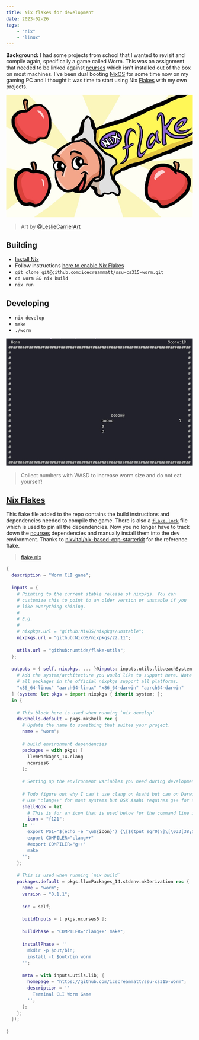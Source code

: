 ```yaml
---
title: Nix flakes for development
date: 2023-02-26
tags:
    - "nix"
    - "linux"
---
```

**Background:** I had some projects from school that I wanted to revisit and compile again, specifically a game called Worm.  This was an assignment that needed to be linked against [ncurses](https://en.wikipedia.org/wiki/Ncurses) which isn't installed out of the box on most machines. I've been dual booting [NixOS](nixos.org/) for some time now on my gaming PC and I thought it was time to start using Nix [Flakes](https://nixos.wiki/wiki/Flakes) with my own projects.
<!--more-->
![nix flake worm candybar](/images/2023-02-26/nix-flake-worm.jpg)
> Art by [@LeslieCarrierArt](https://www.instagram.com/lesliecarrierart/)

## Building
- [Install Nix](https://nixos.org/)
- Follow instructions [here to enable Nix Flakes](https://nixos.wiki/wiki/Flakes)
- `git clone git@github.com:icecreammatt/ssu-cs315-worm.git`
- `cd worm && nix build`
- `nix run`

## Developing
- `nix develop`
- `make`
- `./worm`

![Game Preview](/images/2023-02-26/worm.jpg)
> Collect numbers with WASD to increase worm size and do not eat yourself!

## [**Nix Flakes**](https://nixos.wiki/wiki/Flakes)
This flake file added to the repo contains the build instructions and dependencies needed to compile the game. There is also a [`flake.lock`](https://github.com/icecreammatt/ssu-cs315-worm/blob/master/flake.lock) file which is used to pin all the dependencies. Now you no longer have to track down the [ncurses](https://en.wikipedia.org/wiki/Ncurses) dependencies and manually install them into the dev environment.
Thanks to [nixvital/nix-based-cpp-starterkit](https://github.com/nixvital/nix-based-cpp-starterkit/blob/main/flake.nix) for the reference flake.

> [flake.nix](https://github.com/icecreammatt/ssu-cs315-worm/blob/master/flake.nix)
```nix
{
  description = "Worm CLI game";

  inputs = {
    # Pointing to the current stable release of nixpkgs. You can
    # customize this to point to an older version or unstable if you
    # like everything shining.
    #
    # E.g.
    #
    # nixpkgs.url = "github:NixOS/nixpkgs/unstable";
    nixpkgs.url = "github:NixOS/nixpkgs/22.11";

    utils.url = "github:numtide/flake-utils";
  };

  outputs = { self, nixpkgs, ... }@inputs: inputs.utils.lib.eachSystem [
    # Add the system/architecture you would like to support here. Note that not
    # all packages in the official nixpkgs support all platforms.
    "x86_64-linux" "aarch64-linux" "x86_64-darwin" "aarch64-darwin"
  ] (system: let pkgs = import nixpkgs { inherit system; };
  in {

    # This block here is used when running `nix develop`
    devShells.default = pkgs.mkShell rec {
      # Update the name to something that suites your project.
      name = "worm";

      # build environment dependencies
      packages = with pkgs; [
        llvmPackages_14.clang
        ncurses6
      ];

      # Setting up the environment variables you need during development.

      # Todo figure out why I can't use clang on Asahi but can on Darwin
      # Use "clang++" for most systems but OSX Asahi requires g++ for some reason or a runtime error occurs
      shellHook = let
        # This is for an icon that is used below for the command line input below
        icon = "f121";
      in ''
        export PS1="$(echo -e '\u${icon}') {\[$(tput sgr0)\]\[\033[38;5;228m\]\w\[$(tput sgr0)\]\[\033[38;5;15m\]} (${name}) \\$ \[$(tput sgr0)\]"
        export COMPILER="clang++"
        #export COMPILER="g++"
        make
      '';
    };

    # This is used when running `nix build`
    packages.default = pkgs.llvmPackages_14.stdenv.mkDerivation rec {
      name = "worm";
      version = "0.1.1";
  
      src = self;

      buildInputs = [ pkgs.ncurses6 ];

      buildPhase = "COMPILER='clang++' make";

      installPhase = ''
        mkdir -p $out/bin; 
        install -t $out/bin worm
      '';

      meta = with inputs.utils.lib; {
        homepage = "https://github.com/icecreammatt/ssu-cs315-worm";
        description = ''
          Terminal CLI Worm Game
        '';
      };
    };
  });

}
```
